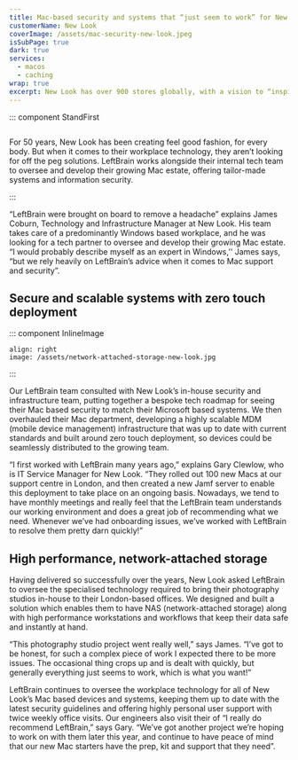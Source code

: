 ```yaml
---
title: Mac-based security and systems that “just seem to work” for New Look
customerName: New Look
coverImage: /assets/mac-security-new-look.jpeg
isSubPage: true
dark: true
services:
  - macos
  - caching
wrap: true
excerpt: New Look has over 900 stores globally, with a vision to “inspire that New Look feeling”. Although they have an in-house team delivering cutting edge Windows based technology, they brought LeftBrain on board to give their Mac estate a much needed makeover.
---
```


::: component StandFirst
~~~
~~~

For 50 years, New Look has been creating feel good fashion, for every body. But when it comes to their workplace technology, they aren’t looking for off the peg solutions. LeftBrain works alongside their internal tech team to oversee and develop their growing Mac estate, offering tailor-made systems and information security.

:::

“LeftBrain were brought on board to remove a headache” explains James Coburn, Technology and Infrastructure Manager at New Look. His team takes care of a predominantly Windows based workplace, and he was looking for a tech partner to oversee and develop their growing Mac estate. “I would probably describe myself as an expert in Windows,’' James says, “but we rely heavily on LeftBrain’s advice when it comes to Mac support and security”.

## Secure and scalable systems with zero touch deployment

::: component InlineImage
~~~
align: right
image: /assets/network-attached-storage-new-look.jpg
~~~
:::

Our LeftBrain team consulted with New Look’s in-house security and infrastructure team, putting together a bespoke tech roadmap for seeing their Mac based security to match their Microsoft based systems. We then overhauled their Mac department, developing a highly scalable MDM (mobile device management) infrastructure that was up to date with current standards and built around zero touch deployment, so devices could be seamlessly distributed to the growing team. 

“I first worked with LeftBrain many years ago,” explains Gary Clewlow, who is IT Service Manager for New Look. “They rolled out 100 new Macs at our support centre in London, and then created a new Jamf server to enable this deployment to take place on an ongoing basis. Nowadays, we tend to have monthly meetings and really feel that the LeftBrain team understands our working environment and does a great job of recommending what we need. Whenever we’ve had onboarding issues, we’ve worked with LeftBrain to resolve them pretty darn quickly!”

## High performance, network-attached storage 

Having delivered so successfully over the years, New Look asked LeftBrain to oversee the specialised technology required to bring their photography studios in-house to their London-based offices. We designed and built a solution which enables them to have NAS (network-attached storage) along with high performance workstations and workflows that keep their data safe and instantly at hand.  

“This photography studio project went really well,” says James. “I’ve got to be honest, for such a complex piece of work I expected there to be more issues. The occasional thing crops up and is dealt with quickly, but generally everything just seems to work, which is what you want!”

LeftBrain continues to oversee the workplace technology for all of New Look’s Mac based devices and systems, keeping them up to date with the latest security guidelines and offering highly personal user support with twice weekly office visits. Our engineers also visit their of “I really do recommend LeftBrain,” says Gary. “We’ve got another project we’re hoping to work on with them later this year, and continue to have peace of mind that our new Mac starters have the prep, kit and support that they need”. 
